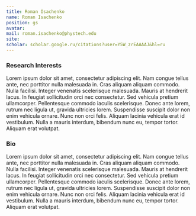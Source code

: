 ```yaml
---
title: Roman ‪Isachenko
name: Roman ‪Isachenko
position: gs
avatar:
mail: roman.isachenko@phystech.edu
site: 
scholar: scholar.google.ru/citations?user=Y5W_zrEAAAAJ&hl=ru
---
```


### Research Interests

Lorem ipsum dolor sit amet, consectetur adipiscing elit. Nam congue tellus ante, nec porttitor nulla malesuada in. Cras aliquam aliquam commodo. Nulla facilisi. Integer venenatis scelerisque malesuada. Mauris at hendrerit lacus. In feugiat sollicitudin orci nec consectetur. Sed vehicula pretium ullamcorper. Pellentesque commodo iaculis scelerisque. Donec ante lorem, rutrum nec ligula ut, gravida ultricies lorem. Suspendisse suscipit dolor non enim vehicula ornare. Nunc non orci felis. Aliquam lacinia vehicula erat id vestibulum. Nulla a mauris interdum, bibendum nunc eu, tempor tortor. Aliquam erat volutpat.

### Bio

Lorem ipsum dolor sit amet, consectetur adipiscing elit. Nam congue tellus ante, nec porttitor nulla malesuada in. Cras aliquam aliquam commodo. Nulla facilisi. Integer venenatis scelerisque malesuada. Mauris at hendrerit lacus. In feugiat sollicitudin orci nec consectetur. Sed vehicula pretium ullamcorper. Pellentesque commodo iaculis scelerisque. Donec ante lorem, rutrum nec ligula ut, gravida ultricies lorem. Suspendisse suscipit dolor non enim vehicula ornare. Nunc non orci felis. Aliquam lacinia vehicula erat id vestibulum. Nulla a mauris interdum, bibendum nunc eu, tempor tortor. Aliquam erat volutpat.
